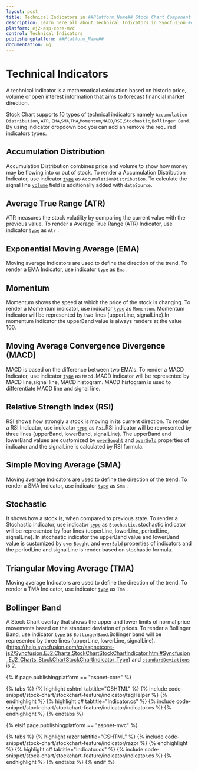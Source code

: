 ```yaml
---
layout: post
title: Technical Indicators in ##Platform_Name## Stock Chart Component
description: Learn here all about Technical Indicators in Syncfusion ##Platform_Name## Stock Chart component and more.
platform: ej2-asp-core-mvc
control: Technical Indicators
publishingplatform: ##Platform_Name##
documentation: ug
---
```



<!-- markdownlint-disable MD036 -->

# Technical Indicators

A technical indicator is a mathematical calculation based on historic price, volume or open interest information
that aims to forecast financial market direction.

Stock Chart supports 10 types of technical indicators namely `Accumulation Distribution`, `ATR`, `EMA`,`SMA`,`TMA`,`Momentum`,`MACD`,`RSI`,`Stochastic`,`Bollinger Band`. By using indicator dropdown box you can add an remove the required indicators types.

## Accumulation Distribution

Accumulation Distribution combines price and volume to show how money may be flowing into or out of stock.
To render a Accumulation Distribution Indicator,
use indicator [`type`](https://help.syncfusion.com/cr/aspnetcore-js2/Syncfusion.EJ2.Charts.StockChartStockChartIndicator.html#Syncfusion_EJ2_Charts_StockChartStockChartIndicator_Type) as `AccumulationDistribution`.
To calculate the signal line [`volume`](https://help.syncfusion.com/cr/aspnetcore-js2/Syncfusion.EJ2.Charts.StockChartStockChartIndicator.html#Syncfusion_EJ2_Charts_StockChartStockChartIndicator_Volume) field is additionally added with `dataSource`.

## Average True Range (ATR)

ATR measures the stock volatility by comparing the current value with the previous value.
To render a Average True Range (ATR) Indicator,
use indicator [`type`](https://help.syncfusion.com/cr/aspnetcore-js2/Syncfusion.EJ2.Charts.StockChartStockChartIndicator.html#Syncfusion_EJ2_Charts_StockChartStockChartIndicator_Type) as `Atr` .

## Exponential Moving Average (EMA)

Moving average Indicators are used to define the direction of the trend. To render a EMA Indicator,
use indicator [`type`](https://help.syncfusion.com/cr/aspnetcore-js2/Syncfusion.EJ2.Charts.StockChartStockChartIndicator.html#Syncfusion_EJ2_Charts_StockChartStockChartIndicator_Type) as `Ema` .

## Momentum

Momentum shows the speed at which the price of the stock is changing. To render a Momentum indicator, use indicator
[`type`](https://help.syncfusion.com/cr/aspnetcore-js2/Syncfusion.EJ2.Charts.StockChartStockChartIndicator.html#Syncfusion_EJ2_Charts_StockChartStockChartIndicator_Type) as `Momentum`. Momentum indicator will be represented by two lines (upperLine,
signalLine).In momentum indicator the upperBand value is always renders at the value 100.

## Moving Average Convergence Divergence (MACD)

MACD is based on the difference between two EMA's. To render a MACD Indicator, use indicator [`type`](https://help.syncfusion.com/cr/aspnetcore-js2/Syncfusion.EJ2.Charts.StockChartStockChartIndicator.html#Syncfusion_EJ2_Charts_StockChartStockChartIndicator_Type) as
`Macd` .MACD indicator will be represented
by MACD line,signal line, MACD histogram. MACD histogram is used to differentiate MACD line and signal line.

## Relative Strength Index (RSI)

RSI shows how strongly a stock is moving in its current direction. To render a RSI Indicator, use indicator [`type`](https://help.syncfusion.com/cr/aspnetcore-js2/Syncfusion.EJ2.Charts.StockChartStockChartIndicator.html#Syncfusion_EJ2_Charts_StockChartStockChartIndicator_Type) as
`Rsi`.RSI indicator will be represented
by three lines (upperBand, lowerBand, signalLine). The upperBand and lowerBand values are customized by
[`overBought`](https://help.syncfusion.com/cr/aspnetcore-js2/Syncfusion.EJ2.Charts.StockChartStockChartIndicator.html#Syncfusion_EJ2_Charts_StockChartStockChartIndicator_OverBought) and [`overSold`](https://help.syncfusion.com/cr/aspnetcore-js2/Syncfusion.EJ2.Charts.StockChartStockChartIndicator.html#Syncfusion_EJ2_Charts_StockChartStockChartIndicator_OverSold)
properties of indicator and the signalLine is calculated by RSI formula.

## Simple Moving Average (SMA)

Moving average Indicators are used to define the direction of the trend. To render a SMA Indicator, use indicator [`type`](https://help.syncfusion.com/cr/aspnetcore-js2/Syncfusion.EJ2.Charts.StockChartStockChartIndicator.html#Syncfusion_EJ2_Charts_StockChartStockChartIndicator_Type) as
`Sma` .

## Stochastic

It shows how a stock is, when compared to previous state. To render a Stochastic indicator, use indicator [`type`](https://help.syncfusion.com/cr/aspnetcore-js2/Syncfusion.EJ2.Charts.StockChartStockChartIndicator.html#Syncfusion_EJ2_Charts_StockChartStockChartIndicator_Type) as `Stochastic`.
stochastic indicator will be represented by four lines (upperLine, lowerLine, periodLine, signalLine).
In stochastic indicator the upperBand value and lowerBand value is customized by [`overBought`](https://help.syncfusion.com/cr/aspnetcore-js2/Syncfusion.EJ2.Charts.StockChartStockChartIndicator.html#Syncfusion_EJ2_Charts_StockChartStockChartIndicator_OverBought) and [`overSold`](https://help.syncfusion.com/cr/aspnetcore-js2/Syncfusion.EJ2.Charts.StockChartStockChartIndicator.html#Syncfusion_EJ2_Charts_StockChartStockChartIndicator_OverSold)
properties of indicators and the periodLine and signalLine is render based on stochastic formula.

## Triangular Moving Average (TMA)

Moving average Indicators are used to define the direction of the trend. To render a TMA Indicator, use indicator [`type`](https://help.syncfusion.com/cr/aspnetcore-js2/Syncfusion.EJ2.Charts.StockChartStockChartIndicator.html#Syncfusion_EJ2_Charts_StockChartStockChartIndicator_Type) as
`Tma` .

## Bollinger Band

<!-- markdownlint-disable MD034 -->

A Stock Chart overlay that shows the upper and lower limits of normal price movements based on the standard deviation of prices.
To render a Bollinger Band, use indicator [`type`](https://help.syncfusion.com/cr/aspnetcore-js2/Syncfusion.EJ2.Charts.StockChartStockChartIndicator.html#Syncfusion_EJ2_Charts_StockChartStockChartIndicator_Type) as `BollingerBand`.Bollinger band will be represented by three lines (upperLine, lowerLine, signalLine).(https://help.syncfusion.com/cr/aspnetcore-js2/Syncfusion.EJ2.Charts.StockChartStockChartIndicator.html#Syncfusion_EJ2_Charts_StockChartStockChartIndicator_Type) and [`standardDeviations`](https://help.syncfusion.com/cr/aspnetcore-js2/Syncfusion.EJ2.Charts.StockChartStockChartIndicator.html#Syncfusion_EJ2_Charts_StockChartStockChartIndicator_StandardDeviation) is 2.

{% if page.publishingplatform == "aspnet-core" %}

{% tabs %}
{% highlight cshtml tabtitle="CSHTML" %}
{% include code-snippet/stock-chart/stockchart-feature/indicator/tagHelper %}
{% endhighlight %}
{% highlight c# tabtitle="Indicator.cs" %}
{% include code-snippet/stock-chart/stockchart-feature/indicator/indicator.cs %}
{% endhighlight %}
{% endtabs %}

{% elsif page.publishingplatform == "aspnet-mvc" %}

{% tabs %}
{% highlight razor tabtitle="CSHTML" %}
{% include code-snippet/stock-chart/stockchart-feature/indicator/razor %}
{% endhighlight %}
{% highlight c# tabtitle="Indicator.cs" %}
{% include code-snippet/stock-chart/stockchart-feature/indicator/indicator.cs %}
{% endhighlight %}
{% endtabs %}
{% endif %}


